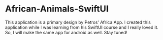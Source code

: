 # African-Animals-SwiftUI

This application is a primary design by Petros' Africa App. 
I created this application while I was learning from his SwiftUI course and I really loved it.
So, I will make the same app for android as well. Stay tuned!
